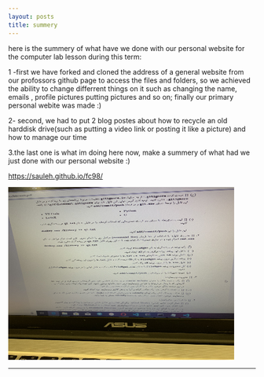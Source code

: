 ```yaml
---
layout: posts
title: summery
---
```



here is the summery of what have we done  with our personal website for the  computer lab lesson during this term:

1 -first we have forked and cloned the address of a general website from our profossors github page to access the files and folders, so we achieved  the ability to change differrent things on it such as changing the name, emails , profile pictures putting pictures and so on; finally our primary personal webite was made :)

2- second, we had to put 2 blog postes about how to recycle an old harddisk drive(such as putting a video link or posting it like a picture) and how to manage our time 

3.the last one is what im doing here now, make a summery of what had we just done with our personal website  :)

<https://sauleh.github.io/fc98/>


<html>
 <body>
 <img src = "/assets/images/now.jpg" alts = "time" width = "460" height = "352">
 </body>
</html>




---



